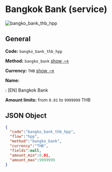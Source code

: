 
# Bangkok Bank (service) 
![bangko_bank_thb_hpp](https://static.openfintech.io/payment_methods/bangko_bank_thb_hpp/logo.svg?w=400&c=v0.59.26#w200)  

## General 
 
**Code:** `bangko_bank_thb_hpp` 
 
**Method:** `bangko_bank` 
 [show -->](/payment-methods/bangko_bank/) 
 
**Currency:** `THB` [show -->](/currencies/THB/) 
 
**Name:** 
 
:	[EN] Bangkok Bank 
 
**Amount limits:** from `0.01` to `9999999` THB 

## JSON Object 

```json
{
  "code":"bangko_bank_thb_hpp",
  "flow":"hpp",
  "method":"bangko_bank",
  "currency":"THB",
  "fields":null,
  "amount_min":0.01,
  "amount_max":9999999
}
```  
